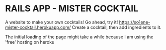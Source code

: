# RAILS APP - MISTER COCKTAIL

A website to make your own cocktails! Go ahead, try it! https://so1ene-mister-cocktail.herokuapp.com/
Create a cocktail, then add ingredients to it. 

The initial loading of the page might take a while because I am using the 'free' hosting on heroku
